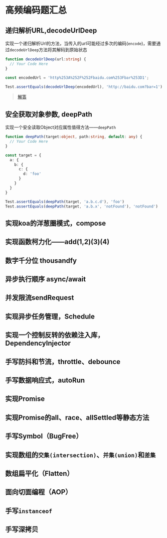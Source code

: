# 高频编码题汇总

## 递归解析URL,decodeUrlDeep
 
实现一个递归解析Url的方法，当传入的url可能经过多次的编码(`encode`)，需要通过`decodeUrlDeep`方法将其解码到原始状态
```typescript
function decodeUrlDeep(url:string) {
  // Your Code Here  
}

const encodedUrl = 'http%253A%252F%252Fbaidu.com%253Fbar%253D1';

Test.assertEquals(decodeUrlDeep(encodedUrl), 'http://baidu.com?bar=1')
```
 
> [解答](./001.decodeUrlDeep.md)


## 安全获取对象参数, deepPath

实现一个安全读取Object对应属性值得方法——`deepPath`

```typescript
function deepPath(target:object, path:string, default: any) {
  // Your Code Here  
}

const target = {
  a: {
    b: {
      c: {
        d: 'foo'
      } 
    }
  }
}

Test.assertEquals(deepPath(target, 'a.b.c.d'), 'foo')
Test.assertEquals(deepPath(target, 'a.b.x', 'notFound'), 'notFound')
```
 
## 实现koa的洋葱圈模式，compose
 
## 实现函数柯力化——add(1,2)(3)(4)
 
## 数字千分位 thousandfy
 
## 异步执行顺序 async/await
 
## 并发限流sendRequest
 
## 实现异步任务管理，Schedule
 
## 实现一个控制反转的依赖注入库，DependencyInjector

## 手写防抖和节流，throttle、debounce
 
## 手写数据响应式，autoRun

## 实现Promise
 
## 实现Promise的all、race、allSettled等静态方法
 
## 手写Symbol（BugFree）

## 实现数组的`交集(intersection)`、`并集(union)`和`差集`
 
## 数组扁平化（Flatten）

## 面向切面编程（AOP）

## 手写`instanceof`

## 手写深拷贝
